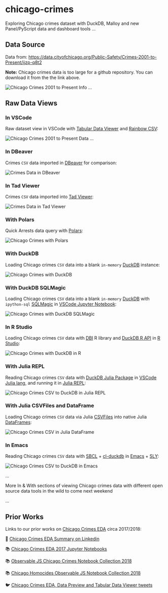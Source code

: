 # chicago-crimes

Exploring Chicago crimes dataset with DuckDB, Malloy and new Panel/PyScript data and dashboard tools ...

## Data Source

Data from: https://data.cityofchicago.org/Public-Safety/Crimes-2001-to-Present/ijzp-q8t2

**Note:** Chicago crimes data is too large for a github repository. You can download it from the the link above.

![Chicago Crimes 2001 to Present Info ...](https://github.com/RandomFractals/chicago-crimes/blob/main/docs/images/chicago-crimes-info.png?raw=true
 "Chicago Crimes 2001 to Present Info ...")

## Raw Data Views

### In VSCode

Raw dataset view in VSCode with [Tabular Data Viewer](https://github.com/RandomFractals/tabular-data-viewer) and [Rainbow CSV](https://marketplace.visualstudio.com/items?itemName=mechatroner.rainbow-csv):

![Chicago Crimes 2001 to Present Data ...](https://github.com/RandomFractals/chicago-crimes/blob/main/docs/images/chicago-crimes-data.png?raw=true
 "Chicago Crimes 2001 to Present Data ...")

### In DBeaver

Crimes `CSV` data imported in [DBeaver](https://dbeaver.io/) for comparison:

![Crimes Data in DBeaver](https://github.com/RandomFractals/chicago-crimes/blob/main/docs/images/chicago-crimes-dbeaver.png?raw=true
 "Crimes Data in DBeaver")

### In Tad Viewer

Crimes `CSV` data imported into [Tad Viewer](https://www.tadviewer.com/):

![Crimes Data in Tad Viewer](https://github.com/RandomFractals/chicago-crimes/blob/main/docs/images/chicago-crimes-in-tad.png?raw=true
 "Crimes Data in Tad Viewer")

### With Polars

Quick Arrests data query with [Polars](https://www.pola.rs/):

![Chicago Crimes with Polars](https://github.com/RandomFractals/chicago-crimes/blob/main/docs/images/chicago-crimes-with-polars.png?raw=true
 "Chicago Crimes with Polars")

### With DuckDB

Loading Chicago crimes `CSV` data into a blank `in-memory` [DuckDB](https://duckdb.org/docs/data/csv) instance:

![Chicago Crimes with DuckDB](https://github.com/RandomFractals/chicago-crimes/blob/main/docs/images/chicago-crimes-with-duckdb.png?raw=true
 "Chicago Crimes with DuckDB")

### With DuckDB SQLMagic

Loading Chicago crimes `CSV` data into a blank `in-memory` [DuckDB](https://duckdb.org/docs/guides/python/jupyter) with `ipython-sql` [SQLMagic](https://github.com/catherinedevlin/ipython-sql) in [VSCode Jupyter Notebook](https://code.visualstudio.com/docs/datascience/jupyter-notebooks):

![Chicago Crimes with DuckDB SQLMagic](https://github.com/RandomFractals/chicago-crimes/blob/main/docs/images/chicago-crimes-duckdb-sqlmagic.png?raw=true
 "Chicago Crimes with DuckDB SQLMagic")

### In R Studio

Loading Chicago crimes `CSV` data with [DBI](https://dbi.r-dbi.org/) R library and [DuckDB R API](https://duckdb.org/docs/api/r) in [R Studio](https://www.rstudio.com/):

![Chicago Crimes with DuckDB in R](https://github.com/RandomFractals/chicago-crimes/blob/main/docs/images/chicago-crimes-duckdb-in-r-studio.png?raw=true
 "Chicago Crimes with DuckDB in R")

### With Julia REPL

Reading Chicago crimes `CSV` data with [DuckDB Julia Package](https://juliahub.com/ui/Packages/DuckDB/89qwz/0.5.1) in [VSCode Julia lang](https://marketplace.visualstudio.com/items?itemName=julialang.language-julia), and running it in [Julia REPL](https://docs.julialang.org/en/v1/stdlib/REPL/):

![Chicago Crimes CSV to DuckDB in Julia REPL](https://github.com/RandomFractals/chicago-crimes/blob/main/docs/images/chicago-crimes-duckdb-julia-repl.png?raw=true
 "Chicago Crimes CSV to DuckDB in Julia REPL")

### With Julia CSVFiles and DataFrame

Loading Chicago crimes `CSV` data via Julia [CSVFiles](https://github.com/queryverse/CSVFiles.jl) into native Julia [DataFrames](https://dataframes.juliadata.org/stable/):

![Chicago Crimes CSV in Julia DataFrame](https://github.com/RandomFractals/chicago-crimes/blob/main/docs/images/chicago-crimes-csv-julia-dataframe.png?raw=true
 "Chicago Crimes CSV in Julia DataFrame")

### In Emacs

Reading Chicago crimes `CSV` data with [SBCL](https://sbcl.org/) + [cl-duckdb](https://github.com/ak-coram/cl-duckdb) in [Emacs](https://www.gnu.org/software/emacs/) + [SLY](https://github.com/joaotavora/sly):

![Chicago Crimes CSV to DuckDB in Emacs](https://github.com/RandomFractals/chicago-crimes/blob/main/docs/images/chicago-crimes-in-emacs.png?raw=true
 "Chicago Crimes CSV to DuckDB in Emacs")

...

More In & With sections of viewing Chicago crimes data with different open source data tools in the wild to come next weekend

...

## Prior Works

Links to our prior works on [Chicago Crimes EDA](https://twitter.com/search?q=(%23ChicagoCrimes)%20(from%3ATarasNovak)&src=typed_query) circa 2017/2018:

🔗 [Chicago Crimes EDA Summary on Linkedin](https://www.linkedin.com/pulse/chicago-crimes-2017-taras-novak/)

📚 [Chicago Crimes EDA 2017 Jupyter Notebooks](https://github.com/RandomFractals/ChicagoCrimes/tree/master/notebooks)

📚 [Observable JS Chicago Crimes Notebook Collection 2018](https://observablehq.com/@randomfractals/chicagocrimes)

📚 [Chicago Homocides Observable JS Notebook Collection 2018](https://observablehq.com/@randomfractals/leaflet-pixi-overlay?collection=@randomfractals/chicago-homicides)

🐦 [Chicago Crimes EDA, Data Preview and Tabular Data Viewer tweets](https://twitter.com/search?q=(%23ChicagoCrimes)%20(from%3ATarasNovak)&src=typed_query)
